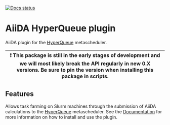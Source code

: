 <!-- [![Build Status](https://github.com/aiidateam/aiida-hyperqueue/workflows/ci/badge.svg?branch=master)](https://github.com/aiidateam/aiida-hyperqueue/actions) -->
[![Docs status](https://readthedocs.org/projects/aiida-hyperqueue/badge)](http://aiida-hyperqueue.readthedocs.io/)
<!-- [![PyPI version](https://badge.fury.io/py/aiida-hyperqueue.svg)](https://badge.fury.io/py/aiida-hyperqueue) -->

# AiiDA HyperQueue plugin

AiiDA plugin for the [HyperQueue](https://github.com/It4innovations/hyperqueue) metascheduler.

| ❗️ This package is still in the early stages of development and we will most likely break the API regularly in new 0.X versions. Be sure to pin the version when installing this package in scripts.|
|---|

## Features

Allows task farming on Slurm machines through the submission of AiiDA calculations to the [HyperQueue](https://github.com/It4innovations/hyperqueue) metascheduler.
See the [Documentation](http://aiida-hyperqueue.readthedocs.io/) for more information on how to install and use the plugin.
